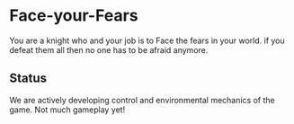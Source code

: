 # Face-your-Fears
You are a knight who and your job is to Face the fears in your world. if you defeat them all then no one has to be afraid anymore. 

## Status
We are actively developing control and environmental mechanics of the game.  Not much gameplay yet!
